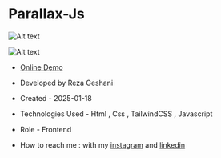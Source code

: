 # Parallax-Js

![Alt text](https://github.com/user-attachments/assets/3be0927b-8894-475f-8638-b27484facf91)


![Alt text](https://github.com/user-attachments/assets/6cc694d8-978c-467e-927e-cd6e6d38ce04)


- [Online Demo](https://rezageshaniweb.github.io/Parallax-Js/)

- Developed by Reza Geshani

- Created - 2025-01-18

- Technologies Used - Html , Css , TailwindCSS , Javascript

- Role - Frontend

- How to reach me : with my [instagram](https://www.instagram.com/rezageshani_web) and [linkedin](http://www.linkedin.com/in/reza-geshani-web)
